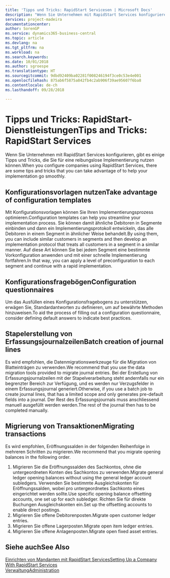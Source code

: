 ```yaml
---
title: 'Tipps und Tricks: RapidStart Servicesen | Microsoft Docs'
description: "Wenn Sie Unternehmen mit RapidStart Services konfigurieren, gibt es einige Tipps und Tricks, die Sie für eine reibungslose Implementierung nutzen können."
services: project-madeira
documentationcenter: 
author: SorenGP
ms.service: dynamics365-business-central
ms.topic: article
ms.devlang: na
ms.tgt_pltfrm: na
ms.workload: na
ms.search.keywords: 
ms.date: 10/01/2018
ms.author: sgroespe
ms.translationtype: HT
ms.sourcegitcommit: 9dbd92409ba02281f008246194f3ce0c53e4e001
ms.openlocfilehash: 875ab6f5875a842fb4c2ab906f39ae95607f6ba8
ms.contentlocale: de-ch
ms.lasthandoff: 09/28/2018

---
```

# <a name="tips-and-tricks-rapidstart-services"></a><span data-ttu-id="7f91f-103">Tipps und Tricks: RapidStart-Dienstleistungen</span><span class="sxs-lookup"><span data-stu-id="7f91f-103">Tips and Tricks: RapidStart Services</span></span>
<span data-ttu-id="7f91f-104">Wenn Sie Unternehmen mit RapidStart Services konfigurieren, gibt es einige Tipps und Tricks, die Sie für eine reibungslose Implementierung nutzen können.</span><span class="sxs-lookup"><span data-stu-id="7f91f-104">When you configure companies using RapidStart Services, there are some tips and tricks that you can take advantage of to help your implementation go smoothly.</span></span>  

## <a name="take-advantage-of-configuration-templates"></a><span data-ttu-id="7f91f-105">Konfigurationsvorlagen nutzen</span><span class="sxs-lookup"><span data-stu-id="7f91f-105">Take advantage of configuration templates</span></span>  
<span data-ttu-id="7f91f-106">Mit Konfigurationsvorlagen können Sie Ihren Implementierungsprozess optimieren.</span><span class="sxs-lookup"><span data-stu-id="7f91f-106">Configuration templates can help you streamline your implementation process.</span></span> <span data-ttu-id="7f91f-107">Sie können damit ähnliche Debitoren in Segmente einbinden und dann ein Implementierungsprotokoll entwickeln, das alle Debitoren in einem Segment in ähnlicher Weise behandelt.</span><span class="sxs-lookup"><span data-stu-id="7f91f-107">By using them, you can include similar customers in segments and then develop an implementation protocol that treats all customers in a segment in a similar manner.</span></span> <span data-ttu-id="7f91f-108">Auf diese Art können Sie bei jedem Segment eine bestimmte Vorkonfiguration anwenden und mit einer schnelle Implementierung fortfahren.</span><span class="sxs-lookup"><span data-stu-id="7f91f-108">In that way, you can apply a level of preconfiguration to each segment and continue with a rapid implementation.</span></span>  

## <a name="configuration-questionnaires"></a><span data-ttu-id="7f91f-109">Konfigurationsfragebögen</span><span class="sxs-lookup"><span data-stu-id="7f91f-109">Configuration questionnaires</span></span>  
<span data-ttu-id="7f91f-110">Um das Ausfüllen eines Konfigurationsfragebogens zu unterstützen, erwägen Sie, Standardantworten zu definieren, um auf bewährte Methoden hinzuweisen.</span><span class="sxs-lookup"><span data-stu-id="7f91f-110">To aid the process of filling out a configuration questionnaire, consider defining default answers to indicate best practices.</span></span>  

## <a name="batch-creation-of-journal-lines"></a><span data-ttu-id="7f91f-111">Stapelerstellung von Erfassungsjournalzeilen</span><span class="sxs-lookup"><span data-stu-id="7f91f-111">Batch creation of journal lines</span></span>  
<span data-ttu-id="7f91f-112">Es wird empfohlen, die Datenmigrationswerkzeuge für die Migration von Blatteinträgen zu verwenden.</span><span class="sxs-lookup"><span data-stu-id="7f91f-112">We recommend that you use the data migration tools provided to migrate journal entries.</span></span> <span data-ttu-id="7f91f-113">Bei der Erstellung von Erfassungsjournalzeilen mit der Stapelverarbeitung steht andernfalls nur ein begrenzter Bereich zur Verfügung, und es werden nur Verzugsfelder in einem Erfassungsjournal generiert.</span><span class="sxs-lookup"><span data-stu-id="7f91f-113">Otherwise, if you use a batch job to create journal lines, that has a limited scope and only generates pre-default fields into a journal.</span></span> <span data-ttu-id="7f91f-114">Der Rest des Erfassungsjournals muss anschliessend manuell ausgefüllt werden werden.</span><span class="sxs-lookup"><span data-stu-id="7f91f-114">The rest of the journal then has to be completed manually.</span></span>  

## <a name="migrating-transactions"></a><span data-ttu-id="7f91f-115">Migrierung von Transaktionen</span><span class="sxs-lookup"><span data-stu-id="7f91f-115">Migrating transactions</span></span>  
<span data-ttu-id="7f91f-116">Es wird empfohlen, Eröffnungssalden in der folgenden Reihenfolge in mehreren Schritten zu migrieren.</span><span class="sxs-lookup"><span data-stu-id="7f91f-116">We recommend that you migrate opening balances in the following order.</span></span>  

1.  <span data-ttu-id="7f91f-117">Migrieren Sie die Eröffnungssalden des Sachkontos, ohne die untergeordneten Konten des Sachkontos zu verwenden.</span><span class="sxs-lookup"><span data-stu-id="7f91f-117">Migrate general ledger opening balances without using the general ledger account subledgers.</span></span> <span data-ttu-id="7f91f-118">Verwenden Sie bestimmte Ausgleichskonten für Eröffnungssalden, wobei pro untergeordnetes Sachkonto eines eingerichtet werden sollte.</span><span class="sxs-lookup"><span data-stu-id="7f91f-118">Use specific opening balance offsetting accounts, one set up for each subledger.</span></span> <span data-ttu-id="7f91f-119">Richten Sie für direkte Buchungen Ausgleichskonten ein.</span><span class="sxs-lookup"><span data-stu-id="7f91f-119">Set up the offsetting accounts to enable direct postings.</span></span>  
2.  <span data-ttu-id="7f91f-120">Migrieren Sie offene Debitorenposten.</span><span class="sxs-lookup"><span data-stu-id="7f91f-120">Migrate open customer ledger entries.</span></span>  
3.  <span data-ttu-id="7f91f-121">Migrieren Sie offene Lagerposten.</span><span class="sxs-lookup"><span data-stu-id="7f91f-121">Migrate open item ledger entries.</span></span>  
4.  <span data-ttu-id="7f91f-122">Migrieren Sie offene Anlagenposten.</span><span class="sxs-lookup"><span data-stu-id="7f91f-122">Migrate open fixed asset entries.</span></span>  

## <a name="see-also"></a><span data-ttu-id="7f91f-123">Siehe auch</span><span class="sxs-lookup"><span data-stu-id="7f91f-123">See Also</span></span>  
[<span data-ttu-id="7f91f-124">Einrichten von Mandanten mit RapidStart Services</span><span class="sxs-lookup"><span data-stu-id="7f91f-124">Setting Up a Company With RapidStart Services</span></span>](admin-set-up-a-company-with-rapidstart.md)  
[<span data-ttu-id="7f91f-125">Verwaltung</span><span class="sxs-lookup"><span data-stu-id="7f91f-125">Administration</span></span>](admin-setup-and-administration.md)

